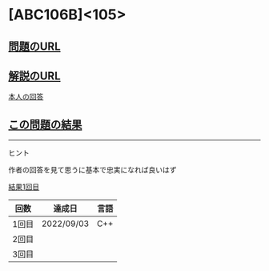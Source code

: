 # \[ABC106B\]\<105\>

## [問題のURL](https://atcoder.jp/contests/abc106/tasks/abc106_b)

## [解説のURL](https://blog.hamayanhamayan.com/entry/2018/08/18/230559)

[本人の回答](https://atcoder.jp/contests/abc106/submissions/3039853)

## [この問題の結果](https://atcoder.jp/contests/abc106/submissions?f.Task=abc106_b&f.LanguageName=C%2B%2B&f.Status=AC&f.User=)

---

ヒント

作者の回答を見て思うに基本で忠実になれば良いはず

[結果1回目](https://atcoder.jp/contests/abc106/submissions/34527984)

| 回数 | 達成日 | 言語 |
| --- | ----- | ----- |
| 1回目 | 2022/09/03 | C++ |
| 2回目 |  |  |
| 3回目 |  |  |
